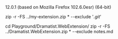 
12.0.1 (based on Mozilla Firefox 102.6.0esr) (64-bit)

zip -r -FS ../my-extension.zip * --exclude '*.git*'

cd Playground/Dramatist.WebExtension/
zip -r -FS ../Dramatist.WebExtension.zip * --exclude notes.md